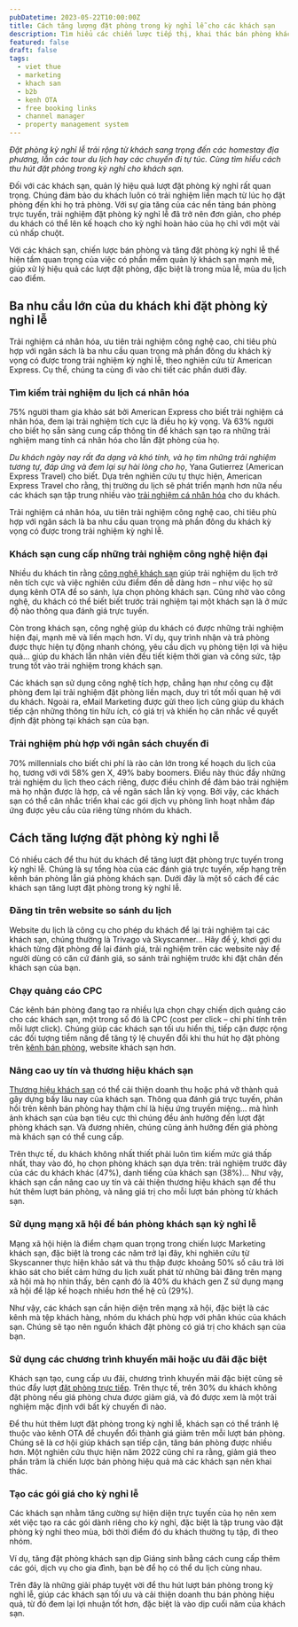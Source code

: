 ```yaml
---
pubDatetime: 2023-05-22T10:00:00Z
title: Cách tăng lượng đặt phòng trong kỳ nghỉ lễ cho các khách sạn
description: Tìm hiểu các chiến lược tiếp thị, khai thác bán phòng khách sạn hiệu quả trong chuỗi bài viết sau của nhavantuonglai để áp dụng và đem lại hiệu quả thiết thực cho giải pháp của bạn.
featured: false
draft: false
tags:
  - viet thue
  - marketing
  - khach san
  - b2b
  - kenh OTA
  - free booking links
  - channel manager
  - property management system
---
```


_Đặt phòng kỳ nghỉ lễ trải rộng từ khách sang trọng đến các homestay địa phương, lẫn các tour du lịch hay các chuyến đi tự túc. Cùng tìm hiểu cách thu hút đặt phòng trong kỳ nghỉ cho khách sạn.​_

Đối với các khách sạn, quản lý hiệu quả lượt đặt phòng kỳ nghỉ rất quan trọng. Chúng đảm bảo du khách luôn có trải nghiệm liền mạch từ lúc họ đặt phòng đến khi họ trả phòng. Với sự gia tăng của các nền tảng bán phòng trực tuyến, trải nghiệm đặt phòng kỳ nghỉ lễ đã trở nên đơn giản, cho phép du khách có thể lên kế hoạch cho kỳ nghỉ hoàn hảo của họ chỉ với một vài cú nhấp chuột.

Với các khách sạn, chiến lược bán phòng và tăng đặt phòng kỳ nghỉ lễ thể hiện tầm quan trọng của việc có phần mềm quản lý khách sạn mạnh mẽ, giúp xử lý hiệu quả các lượt đặt phòng, đặc biệt là trong mùa lễ, mùa du lịch cao điểm.

## Ba nhu cầu lớn của du khách khi đặt phòng kỳ nghỉ lễ

Trải nghiệm cá nhân hóa, ưu tiên trải nghiệm công nghệ cao, chi tiêu phù hợp với ngân sách là ba nhu cầu quan trọng mà phần đông du khách kỳ vọng có được trong trải nghiệm kỳ nghỉ lễ, theo nghiên cứu từ American Express. Cụ thể, chúng ta cùng đi vào chi tiết các phần dưới đây.

### Tìm kiếm trải nghiệm du lịch cá nhân hóa

75% người tham gia khảo sát bởi American Express cho biết trải nghiệm cá nhân hóa, đem lại trải nghiệm tích cực là điều họ kỳ vọng. Và 63% người cho biết họ sẵn sàng cung cấp thông tin để khách sạn tạo ra những trải nghiệm mang tính cá nhân hóa cho lần đặt phòng của họ.

_Du khách ngày nay rất đa dạng và khó tính, và họ tìm những trải nghiệm tương tự, đáp ứng và đem lại sự hài lòng cho họ_, Yana Gutierrez (American Express Travel) cho biết. Dựa trên nghiên cứu tự thực hiện, American Express Travel cho rằng, thị trường du lịch sẽ phát triển mạnh hơn nữa nếu các khách sạn tập trung nhiều vào [trải nghiệm cá nhân hóa](https://nhavantuonglai.com/posts/chien-luoc-tiep-thi-dua-theo-sieu-ca-nhan-hoa-hyper-personalization-trong-khach-san) cho du khách.

Trải nghiệm cá nhân hóa, ưu tiên trải nghiệm công nghệ cao, chi tiêu phù hợp với ngân sách là ba nhu cầu quan trọng mà phần đông du khách kỳ vọng có được trong trải nghiệm kỳ nghỉ lễ.

### Khách sạn cung cấp những trải nghiệm công nghệ hiện đại

Nhiều du khách tin rằng [công nghệ khách sạn](https://nhavantuonglai.com/posts/) giúp trải nghiệm du lịch trở nên tích cực và việc nghiên cứu điểm đến dễ dàng hơn – như việc họ sử dụng kênh OTA để so sánh, lựa chọn phòng khách sạn. Cũng nhờ vào công nghệ, du khách có thể biết biết trước trải nghiệm tại một khách sạn là ở mức độ nào thông qua đánh giá trực tuyến.

Còn trong khách sạn, công nghệ giúp du khách có được những trải nghiệm hiện đại, mạnh mẽ và liền mạch hơn. Ví dụ, quy trình nhận và trả phòng được thực hiện tự động nhanh chóng, yêu cầu dịch vụ phòng tiện lợi và hiệu quả… giúp du khách lẫn nhân viên đều tiết kiệm thời gian và công sức, tập trung tốt vào trải nghiệm trong khách sạn.

Các khách sạn sử dụng công nghệ tích hợp, chẳng hạn như công cụ đặt phòng đem lại trải nghiệm đặt phòng liền mạch, duy trì tốt mối quan hệ với du khách. Ngoài ra, eMail Marketing được gửi theo lịch cũng giúp du khách tiếp cận những thông tin hữu ích, có giá trị và khiến họ cân nhắc về quyết định đặt phòng tại khách sạn của bạn.

### Trải nghiệm phù hợp với ngân sách chuyến đi

70% millennials cho biết chi phí là rào cản lớn trong kế hoạch du lịch của họ, tương với với 58% gen X, 49% baby boomers. Điều này thúc đẩy những trải nghiệm du lịch theo cách riêng, được điều chỉnh để đảm bảo trải nghiệm mà họ nhận được là hợp, cả về ngân sách lẫn kỳ vọng. Bởi vậy, các khách sạn có thể cân nhắc triển khai các gói dịch vụ phòng linh hoạt nhằm đáp ứng được yêu cầu của riêng từng nhóm du khách.

## Cách tăng lượng đặt phòng kỳ nghỉ lễ

Có nhiều cách để thu hút du khách để tăng lượt đặt phòng trực tuyến trong kỳ nghỉ lễ. Chúng là sự tổng hòa của các đánh giá trực tuyến, xếp hạng trên kênh bán phòng lẫn giá phòng khách sạn. Dưới đây là một số cách để các khách sạn tăng lượt đặt phòng trong kỳ nghỉ lễ.

### Đăng tin trên website so sánh du lịch

Website du lịch là công cụ cho phép du khách để lại trải nghiệm tại các khách sạn, chúng thường là Trivago và Skyscanner… Hãy để ý, khơi gợi du khách từng đặt phòng để lại đánh giá, trải nghiệm trên các website này để người dùng có căn cứ đánh giá, so sánh trải nghiệm trước khi đặt chân đến khách sạn của bạn.

### Chạy quảng cáo CPC

Các kênh bán phòng đang tạo ra nhiều lựa chọn chạy chiến dịch quảng cáo cho các khách sạn, một trong số đó là CPC (cost per click – chi phí tính trên mỗi lượt click). Chúng giúp các khách sạn tối ưu hiển thị, tiếp cận được rộng các đối tượng tiềm năng để tăng tỷ lệ chuyển đổi khi thu hút họ đặt phòng trên [kênh bán phòng](https://nhavantuonglai.com/posts/cac-kenh-ban-phong-truc-tuyen-quan-trong-nhat-cua-khach-san), website khách sạn hơn.

### Nâng cao uy tín và thương hiệu khách sạn

[Thương hiệu khách sạn](https://nhavantuonglai.com/posts/) có thể cải thiện doanh thu hoặc phá vỡ thành quả gây dựng bấy lâu nay của khách sạn. Thông qua đánh giá trực tuyến, phản hồi trên kênh bán phòng hay thậm chí là hiệu ứng truyền miệng… mà hình ảnh khách sạn của bạn tiêu cực thì chúng đều ảnh hưởng đến lượt đặt phòng khách sạn. Và đương nhiên, chúng cũng ảnh hưởng đến giá phòng mà khách sạn có thể cung cấp.

Trên thực tế, du khách không nhất thiết phải luôn tìm kiếm mức giá thấp nhất, thay vào đó, họ chọn phòng khách sạn dựa trên: trải nghiệm trước đây của các du khách khác (47%), danh tiếng của khách sạn (38%)… Như vậy, khách sạn cần nâng cao uy tín và cải thiện thương hiệu khách sạn để thu hút thêm lượt bán phòng, và nâng giá trị cho mỗi lượt bán phòng từ khách sạn.

### Sử dụng mạng xã hội để bán phòng khách sạn kỳ nghỉ lễ

Mạng xã hội hiện là điểm chạm quan trọng trong chiến lược Marketing khách sạn, đặc biệt là trong các năm trở lại đây, khi nghiên cứu từ Skyscanner thực hiện khảo sát và thu thập được khoảng 50% số câu trả lời khảo sát cho biết cảm hứng du lịch xuất phát từ những bài đăng trên mạng xã hội mà họ nhìn thấy, bên cạnh đó là 40% du khách gen Z sử dụng mạng xã hội để lập kế hoạch nhiều hơn thế hệ cũ (29%).

Như vậy, các khách sạn cần hiện diện trên mạng xã hội, đặc biệt là các kênh mà tệp khách hàng, nhóm du khách phù hợp với phân khúc của khách sạn. Chúng sẽ tạo nên nguồn khách đặt phòng có giá trị cho khách sạn của bạn.

### Sử dụng các chương trình khuyến mãi hoặc ưu đãi đặc biệt

Khách sạn tạo, cung cấp ưu đãi, chương trình khuyến mãi đặc biệt cũng sẽ thúc đẩy lượt [đặt phòng trực tiếp](https://nhavantuonglai.com/posts/khai-thac-du-lieu-tu-booking-engine-de-tang-luong-dat-phong-truc-tiep-cho-khach-san). Trên thực tế, trên 30% du khách không đặt phòng nếu giá phòng chưa được giảm giá, và đó được xem là một trải nghiệm mặc định với bất kỳ chuyến đi nào.

Để thu hút thêm lượt đặt phòng trong kỳ nghỉ lễ, khách sạn có thể tránh lệ thuộc vào kênh OTA để chuyển đổi thành giá giảm trên mỗi lượt bán phòng. Chúng sẽ là cơ hội giúp khách sạn tiếp cận, tăng bán phòng được nhiều hơn. Một nghiên cứu thực hiện năm 2022 cũng chỉ ra rằng, giảm giá theo phần trăm là chiến lược bán phòng hiệu quả mà các khách sạn nên khai thác.

### Tạo các gói giá cho kỳ nghỉ lễ

Các khách sạn nhằm tăng cường sự hiện diện trực tuyến của họ nên xem xét việc tạo ra các gói dành riêng cho kỳ nghỉ, đặc biệt là tập trung vào đặt phòng kỳ nghỉ theo mùa, bởi thời điểm đó du khách thường tụ tập, đi theo nhóm.

Ví dụ, tăng đặt phòng khách sạn dịp Giáng sinh bằng cách cung cấp thêm các gói, dịch vụ cho gia đình, bạn bè để họ có thể du lịch cùng nhau.

Trên đây là những giải pháp tuyệt vời để thu hút lượt bán phòng trong kỳ nghỉ lễ, giúp các khách sạn tối ưu và cải thiện doanh thu bán phòng hiệu quả, từ đó đem lại lợi nhuận tốt hơn, đặc biệt là vào dịp cuối năm của khách sạn.